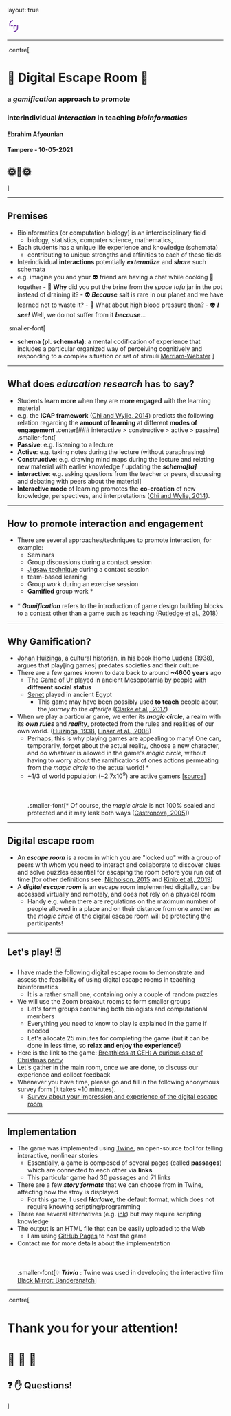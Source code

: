 layout: true

<div id="footer-content">
    <img src="28092020_digipilot_resources/TUNI_logo.png" style="width: 30px; height: 30px"/>
</div>

---
.centre[

# &#x1F3B2; Digital Escape Room &#x1F3B2;
### a ___gamification___ approach to promote
### interindividual ___interaction___ in teaching ___bioinformatics___ 
#### Ebrahim Afyounian  

#### Tampere - 10-05-2021

## &#x1F31E;&#x1F33A;&#x1F31E;

]

---

## Premises

- Bioinformatics (or computation biology) is an interdisciplinary field
  - biology, statistics, computer science, mathematics, ...
- Each students has a unique life experience and knowledge (schemata)
  - contributing to unique strengths and affinities to each of these fields
- Interindividual __interactions__ potentially ___externalize___ and ___share___ such schemata
- e.g. imagine you and your &#x1F47D; friend are having a chat while cooking &#x1F372; together
      - &#x1F464; __Why__ did you put the brine from the _space tofu_ jar in the pot instead of draining it? 
      - &#x1F47D; ___Because___ salt is rare in our planet and we have learned not to waste it? 
      - &#x1F464; What about high blood pressure then?
      - &#x1F47D; ___I see!___  Well, we do not suffer from it ___because___...

.smaller-font[
- __schema (pl. schemata)__: a mental codification of experience that includes a particular organized way of perceiving cognitively and responding to a complex situation or set of stimuli [Merriam-Webster](https://www.merriam-webster.com/dictionary/schema)
]

---

## What does _education research_ has to say?

- Students __learn more__ when they are __more engaged__ with the learning material
- e.g. the __ICAP framework__ ([Chi and Wylie, 2014](https://doi.org/10.1080/00461520.2014.965823)) predicts the following relation regarding the __amount of learning__ at different __modes of engagement__ 
.center[### interactive \> constructive \> active \> passive]
.smaller-font[
- __Passive__: e.g. listening to a lecture
- __Active__: e.g. taking notes during the lecture (without paraphrasing)
- __Constructive__: e.g. drawing mind maps during the lecture and relating new material with earlier knowledge / updating the ___schema[ta]___
- __interactive__: e.g. asking questions from the teacher or peers, discussing and debating with peers about the material]  
- __Interactive mode__ of learning promotes the __co-creation__ of new knowledge, perspectives, and interpretations ([Chi and Wylie, 2014](https://doi.org/10.1080/00461520.2014.965823)).

---

## How to promote interaction and engagement  

- There are several approaches/techniques to promote interaction, for example:
  - Seminars 
  - Group discussions during a contact session
  - [Jigsaw technique](https://en.wikipedia.org/wiki/Jigsaw_%28teaching_technique%29) during a contact session
  - team-based learning
  - Group work during an exercise session
  - __Gamified__ group work *
<br><br>
- \* ___Gamification___  refers to the introduction of game design building blocks to a context other than a game such as teaching ([Rutledge et al., 2018](https://doi.org/10.1097/ACM.0000000000002183))

---

## Why Gamification?
- [Johan Huizinga](https://en.wikipedia.org/wiki/Johan_Huizinga), a cultural historian, in his book [Homo Ludens (1938)](https://en.wikipedia.org/wiki/Homo_Ludens), argues that play[ing games] predates societies and their culture
- There are a few games known to date back to around __~4600 years__ ago
  - [The Game of Ur](https://en.wikipedia.org/wiki/Royal_Game_of_Ur) played in ancient Mesopotamia by people with __different social status__
  - [Senet](https://en.wikipedia.org/wiki/Senet) played in ancient Egypt
      - This game may have been possibly used __to teach__ people about the _journey to the afterlife_ ([Clarke et al., 2017](http://dx.doi.org/10.17083/ijsg.v4i3.180))
- When we play a particular game, we enter its ___magic circle___, a realm with its ___own rules___ and ___reality___, protected from the rules and realities of our own world. ([Huizinga, 1938](https://en.wikipedia.org/wiki/Homo_Ludens), [Linser et al., 2008](http://www.simplay.net/papers/MagicCircle-Linser-Lindstad-Vold08.pdf))
  - Perhaps, this is why playing games are appealing to many! One can, temporarily, forget about the actual reality, choose a new character, and do whatever is allowed in the game's _magic circle_, without having to worry about the ramifications of ones actions permeating from the _magic circle_ to the actual world! *
  - ~1/3 of world population (~2.7x10<sup>9</sup>) are active gamers [[source](https://newzoo.com/products/reports/global-games-market-report/)]
<br><br><br><br>
.smaller-font[\* Of course, the _magic circle_ is not 100% sealed and protected and it may leak both ways ([Castronova, 2005](https://press.uchicago.edu/ucp/books/book/chicago/S/bo3620704.html)])

---

## Digital escape room
- An ___escape room___ is a room in which you are "locked up" with a group of peers with whom you need to interact and collaborate to discover clues and solve puzzles essential for escaping the room before you run out of time (for other definitions see: [Nicholson, 2015](https://scottnicholson.com/pubs/erfacwhite.pdf) and [Kinio et al., 2019](https://doi.org/10.1016/j.jsurg.2018.06.030))
- A ___digital escape room___ is an escape room implemented digitally, can be accessed virtually and remotely, and does not rely on a physical room
  - Handy e.g. when there are regulations on the maximum number of people allowed in a place and on their distance from one another as the _magic circle_ of the digital escape room will be protecting the participants!    


---

## Let's play! &#x1F0CF;

- I have made the following digital escape room to demonstrate and assess the feasibility of using digital escape rooms in teaching bioinformatics 
  - It is a rather small one, containing only a couple of random puzzles
- We will use the Zoom breakout rooms to form smaller groups
  - Let's form groups containing both biologists and computational members 
  - Everything you need to know to play is explained in the game if needed
  - Let's allocate 25 minutes for completing the game (but it can be done in less time, so __relax and enjoy the experience__!)  
- Here is the link to the game: [Breathless at CEH: A curious case of Christmas party](https://eafyounian.github.io/Breathless_at_CEH/)
- Let's gather in the main room, once we are done, to discuss our experience and collect feedback
- Whenever you have time, please go and fill in the following anonymous survey form (it takes ~10 minutes). 
  - [Survey about your impression and experience of the digital escape room](https://forms.gle/HpFiThYjiUioBiw28)
---

## Implementation

- The game was implemented using [Twine](https://twinery.org/), an open-source tool for telling interactive, nonlinear stories
  - Essentially, a game is composed of several pages (called __passages__) which are connected to each other via __links__
  - This particular game had 30 passages and 71 links
- There are a few ___story formats___ that we can choose from in Twine, affecting how the stroy is displayed  
  - For this game, I used ___Harlowe___, the default format, which does not require knowing scripting/programming
- There are several alternatives (e.g. [ink](https://www.inklestudios.com/ink/)) but may require scripting knowledge
- The output is an HTML file that can be easily uploaded to the Web
  - I am using [GitHub Pages](https://eafyounian.github.io/Breathless_at_CEH/) to host the game
- Contact me for more details about the implementation
<br><br><br><br>
.smaller-font[&#x1F4A1; ___Trivia___ : Twine was used in developing the interactive film [Black Mirror: Bandersnatch](https://en.wikipedia.org/wiki/Black_Mirror:_Bandersnatch)]

---

.centre[

# Thank you for your attention!

# &#x1F49B; &#x1F33A; &#x1F49A;

## &#x2753; &#x270B; **Questions!**


]
